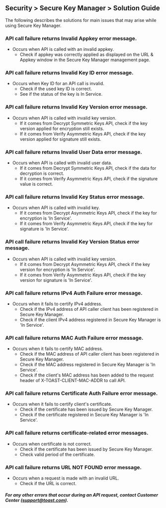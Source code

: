 ## Security > Secure Key Manager > Solution Guide
The following describes the solutions for main issues that may arise while using Secure Key Manager.

### API call failure returns Invalid Appkey error message.
* Occurs when API is called with an invalid appkey.
    * Check if appkey was correctly applied as displayed on the URL & Appkey window in the Secure Key Manager management page.

### API call failure returns Invalid Key ID error message.
* Occurs when Key ID for an API call is invalid.
    * Check if the used key ID is correct.
    * See if the status of the key is In Service.

### API call failure returns Invalid Key Version error message.
* Occurs when API is called with invalid key version.
    * If it comes from Decrypt Symmetric Keys API, check if the key version applied for encryption still exists.
    * If it comes from Verify Asymmetric Keys API, check if the key version applied for signature still exists.

### API call failure returns Invalid User Data error message.
* Occurs when API is called with invalid user data.
    * If it comes from Decrypt Symmetric Keys API, check if the data for decryption is correct.
    * If it comes from Verify Asymmetric Keys API, check if the signature value is correct.

### API call failure returns Invalid Key Status error message.
* Occurs when API is called with invalid key.
    * If it comes from Decrypt Asymmetric Keys API, check if the key for encryption is 'In Service'.
    * If it comes from Verify Asymmetric Keys API, check if the key for signature is 'In Service'.

### API call failure returns Invalid Key Version Status error message.
* Occurs when API is called with invalid key version.
    * If it comes from Decrypt Asymmetric Keys API, check if the key version for encryption is 'In Service'.
    * If it comes from Verify Asymmetric Keys API, check if the key version for signature is 'In Service'.

### API call failure returns IPv4 Auth Failure error message.
* Occurs when it fails to certify IPv4 address.
    * Check if the IPv4 address of API caller client has been registered in Secure Key Manager.
    * Check if the client IPv4 address registered in Secure Key Manager is 'In Service'.

### API call failure returns MAC Auth Failure error message.
* Occurs when it fails to certify MAC address.
    * Check if the MAC address of API caller client has been registered in Secure Key Manager.
    * Check if the MAC address registered in Secure Key Manager is 'In Service'.
    * Check if the client's MAC address has been added to the request header of X-TOAST-CLIENT-MAC-ADDR to call API.

### API call failure returns Certificate Auth Failure error message.
* Occurs when it fails to certify client's certificate.
    * Check if the certificate has been issued by Secure Key Manager.
    * Check if the certificate registered in Secure Key Manager is 'In Service'.

### API call failure returns certificate-related error messages.
* Occurs when certificate is not correct.
    * Check if the certificate has been issued by Secure Key Manager.
    * Check valid period of the certificate.

### API call failure returns URL NOT FOUND error message.
* Occurs when a request is made with an invalid URL.
    * Check if the URL is correct.

##### For any other errors that occur during an API request, contact Customer Center ([support@toast.com](mailto:support@toast.com)).
